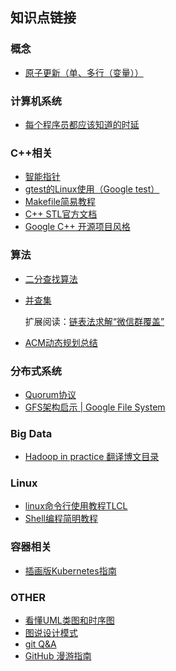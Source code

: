 
## 知识点链接


### 概念
- [ 原子更新（单、多行（变量））]()

### 计算机系统
- [每个程序员都应该知道的时延](https://people.eecs.berkeley.edu/~rcs/research/interactive_latency.html)


### C++相关

- [智能指针](https://www.cnblogs.com/wxquare/p/4759020.html)
- [gtest的Linux使用（Google test）](https://www.cnblogs.com/hcu5555/archive/2015/04/30/4468847.html)
- [Makefile简易教程](https://www.cnblogs.com/owlman/p/5514724.html)
- [C++ STL官方文档](http://www.cplusplus.com/reference/vector/vector/)
- [Google C++ 开源项目风格](https://zh-google-styleguide.readthedocs.io/en/latest/google-cpp-styleguide/contents/)

### 算法

- [二分查找算法](https://www.cnblogs.com/luoxn28/p/5767571.html)
- [并查集](https://mp.weixin.qq.com/s?__biz=MjM5ODYxMDA5OQ==&mid=2651961784&idx=1&sn=8cafa3051aa3f56327038f884512fb9d&chksm=bd2d0c648a5a85729f873caf1475df2ec7e9d1221e1e69ac0085e34c0a1f309a8797fd1453ce&scene=0&xtrack=1#rd)

  扩展阅读：[链表法求解“微信群覆盖”](https://mp.weixin.qq.com/s?__biz=MjM5ODYxMDA5OQ==&mid=2651961762&idx=1&sn=5cc03810dfd50875937f1d89bac2d919&chksm=bd2d0c7e8a5a8568caada4b4f04369079286894b93786dfebff6fef1c193c3a19db172dcf5e8&scene=21)

- [ACM动态规划总结](https://blog.csdn.net/cc_again/article/details/25866971)

### 分布式系统
- [Quorum协议](https://en.wikipedia.org/wiki/Quorum_(distributed_computing))
- [GFS架构启示 | Google File System](https://mp.weixin.qq.com/s?__biz=MjM5ODYxMDA5OQ==&mid=2651961812&idx=1&sn=592e3cc722bdfc4201d07cb1b087ed06&chksm=bd2d0c088a5a851eec1e01cea1d68a365edab46bc6985c469adb4b0df17f0e6c2f07bda8da47&scene=21)


### Big Data
- [Hadoop in practice 翻译博文目录](https://www.cnblogs.com/datacloud/p/3604492.html)


### Linux

- [linux命令行使用教程TLCL](http://billie66.github.io/TLCL/book/index.html)
- [Shell编程简明教程](https://www.cnblogs.com/yinheyi/p/6648242.html)
### 容器相关
- [插画版Kubernetes指南](https://www.cnblogs.com/kouryoushine/articles/8007648.html)

### OTHER

- [看懂UML类图和时序图](https://design-patterns.readthedocs.io/zh_CN/latest/read_uml.html)
- [图说设计模式](https://design-patterns.readthedocs.io/zh_CN/latest/index.html)
- [git Q&A](https://github.com/k88hudson/git-flight-rules/blob/master/README_zh-CN.md)
- [GitHub 漫游指南](https://github.com/phodal/github)
